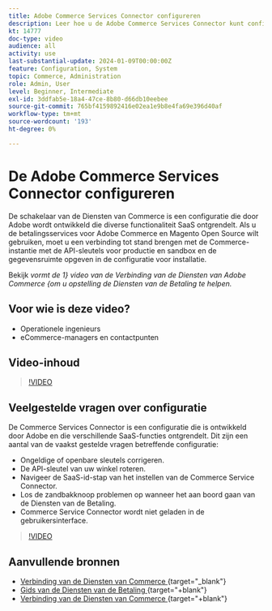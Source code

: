 ```yaml
---
title: Adobe Commerce Services Connector configureren
description: Leer hoe u de Adobe Commerce Services Connector kunt configureren voor gebruik met Commerce SaaS-producten en hoe u algemene problemen kunt oplossen.
kt: 14777
doc-type: video
audience: all
activity: use
last-substantial-update: 2024-01-09T00:00:00Z
feature: Configuration, System
topic: Commerce, Administration
role: Admin, User
level: Beginner, Intermediate
exl-id: 3ddfab5e-18a4-47ce-8b80-d66db10eebee
source-git-commit: 765bf4159892416e02ea1e9b8e4fa69e396d40af
workflow-type: tm+mt
source-wordcount: '193'
ht-degree: 0%

---
```


# De Adobe Commerce Services Connector configureren

De schakelaar van de Diensten van Commerce is een configuratie die door Adobe wordt ontwikkeld die diverse functionaliteit SaaS ontgrendelt. Als u de betalingsservices voor Adobe Commerce en Magento Open Source wilt gebruiken, moet u een verbinding tot stand brengen met de Commerce-instantie met de API-sleutels voor productie en sandbox en de gegevensruimte opgeven in de configuratie voor installatie.

Bekijk _vormt de 1} video van de Verbinding van de Diensten van Adobe Commerce {om u opstelling de Diensten van de Betaling te helpen._

## Voor wie is deze video?

- Operationele ingenieurs
- eCommerce-managers en contactpunten

## Video-inhoud

>[!VIDEO](https://video.tv.adobe.com/v/3425958?learn=on)

## Veelgestelde vragen over configuratie

De Commerce Services Connector is een configuratie die is ontwikkeld door Adobe en die verschillende SaaS-functies ontgrendelt. Dit zijn een aantal van de vaakst gestelde vragen betreffende configuratie:

- Ongeldige of openbare sleutels corrigeren.
- De API-sleutel van uw winkel roteren.
- Navigeer de SaaS-id-stap van het instellen van de Commerce Service Connector.
- Los de zandbakknoop problemen op wanneer het aan boord gaan van de Diensten van de Betaling.
- Commerce Service Connector wordt niet geladen in de gebruikersinterface.

>[!VIDEO](https://video.tv.adobe.com/v/3425959?learn=on)

## Aanvullende bronnen

- [ Verbinding van de Diensten van Commerce ](https://experienceleague.adobe.com/docs/commerce-merchant-services/user-guides/integration-services/saas.html) {target="_blank"}
- [ Gids van de Diensten van de Betaling ](https://experienceleague.adobe.com/docs/commerce-merchant-services/payment-services/guide-overview.html) {target="+blank"}
- [ Verbinding van de Diensten van Commerce ](https://experienceleague.adobe.com/docs/commerce-merchant-services/user-guides/integration-services/saas.html) {target="+blank"}
